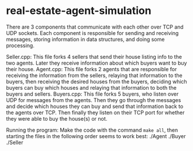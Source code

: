 # real-estate-agent-simulation

There are 3 components that communicate with each other over TCP and UDP sockets.
Each component is responsible for sending and receiving messages, storing information in data structures,
and doing some processing.

Seller.cpp: This file forks 4 sellers that send their house listing info to the two agents. Later they 
receive information about which buyers want to buy their house.
Agent.cpp: This file forks 2 agents that are responsible for receiving the information from the sellers,
relaying that information to the buyers, then receiving the desired houses from the buyers, deciding which
buyers can buy which houses and relaying that information to both the buyers and sellers.
Buyers.cpp: This file forks 5 buyers, who listen over UDP for messages from the agents. Then they go through
the messages and decide which houses they can buy and send that information back to the agents over TCP.
Then finally they listen on their TCP port for whether they were able to buy the house(s) or not.

Running the program: 
Make the code with the command `make all`, then starting the files in the following order seems to work best: 
./Agent ./Buyer ./Seller



